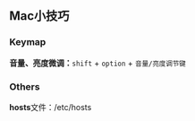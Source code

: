 ## Mac小技巧

### Keymap

**音量、亮度微调：**`shift` + `option` + `音量/亮度调节键`

### Others

**hosts**文件：/etc/hosts

